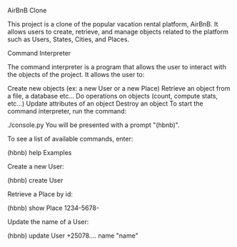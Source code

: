 AirBnB Clone

This project is a clone of the popular vacation rental platform, AirBnB. It allows users to create, retrieve, and manage objects related to the platform such as Users, States, Cities, and Places.

Command Interpreter

The command interpreter is a program that allows the user to interact with the objects of the project. It allows the user to:

Create new objects (ex: a new User or a new Place)
Retrieve an object from a file, a database etc…
Do operations on objects (count, compute stats, etc…)
Update attributes of an object
Destroy an object
To start the command interpreter, run the command:


./console.py
You will be presented with a prompt "(hbnb)".

To see a list of available commands, enter:


(hbnb) help
Examples

Create a new User:

(hbnb) create User

Retrieve a Place by id:

(hbnb) show Place 1234-5678-

Update the name of a User:

(hbnb) update User +25078.... name "name"


